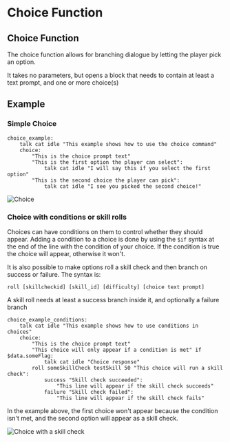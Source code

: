 # Choice Function

## Choice Function

The choice function allows for branching dialogue by letting the player pick an option.

It takes no parameters, but opens a block that needs to contain at least a text prompt, and one or more choice\(s\)

## Example

### Simple Choice

```narrat
choice_example:
    talk cat idle "This example shows how to use the choice command"
    choice:
        "This is the choice prompt text"
        "This is the first option the player can select":
            talk cat idle "I will say this if you select the first option"
        "This is the second choice the player can pick":
            talk cat idle "I see you picked the second choice!"
```

![Choice](./images/choice.gif)

### Choice with conditions or skill rolls

Choices can have conditions on them to control whether they should appear. Adding a condition to a choice is done by using the `$if` syntax at the end of the line with the condition of your choice. If the condition is true the choice will appear, otherwise it won't.

It is also possible to make options roll a skill check and then branch on success or failure. The syntax is:

`roll [skillcheckid] [skill_id] [difficulty] [choice text prompt]`

A skill roll needs at least a success branch inside it, and optionally a failure branch

```narrat
choice_example_conditions:
    talk cat idle "This example shows how to use conditions in choices"
    choice:
        "This is the choice prompt text"
        "This choice will only appear if a condition is met" if $data.someFlag:
            talk cat idle "Choice response"
        roll someSkillCheck testSkill 50 "This choice will run a skill check":
            success "Skill check succeeded":
                "This line will appear if the skill check succeeds"
            failure "Skill check failed":
                "This line will appear if the skill check fails"

```

In the example above, the first choice won't appear because the condition isn't met, and the second option will appear as a skill check.

![Choice with a skill check](./images/choice-skillcheck.gif)
